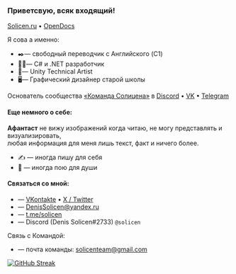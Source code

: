 ### Приветсвую, всяк входящий! 

[Solicen.ru](https://solicen.ru) • [OpenDocs](https://solicenteam.github.io/OpenDocs/)

Я сова а именно:
* ✒️— свободный переводчик с Английского (C1)
* 🧑‍💻— C# и .NET разработчик
* 🧑‍— Unity Technical Artist
* 🖥️— Графический дизайнер старой школы

Основатель сообщества [«Команда Солицена»](https://github.com/SolicenTEAM) в [Discord](https://discord.gg/ZJ3SQpV) • [VK](https://vk.com/solicent) • [Telegram](https://t.me/dsolicen)

#### Еще немного о себе:<br>
**Афантаст** не вижу изображений когда читаю, не могу представлять и визуализировать,<br>
любая информация для меня лишь текст, факт и ничего более.

* ✍️ — иногда пишу для себя
* 🎤 — иногда пою для души

#### Связаться со мной: 
* — [VKontakte](https://vk.com/solicen) • [X / Twitter](https://twitter.com/DenisSolicen)
* — DenisSolicen@yandex.ru
* — [t.me/solicen](https://t.me/solicen)
* — Discord (Denis Solicen#2733) `@solicen`

Связь с Командой:
* — почта команды: solicenteam@gmail.com

[![GitHub Streak](https://streak-stats.demolab.com?user=DenisSolicen&theme=transparent&hide_border=true&locale=ru&date_format=M%20j%5B%2C%20Y%5D)](https://git.io/streak-stats)

